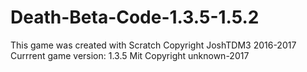 # Death-Beta-Code-1.3.5-1.5.2
This game was created with Scratch
Copyright JoshTDM3 2016-2017
Currrent game version: 1.3.5
Mit Copyright unknown-2017
